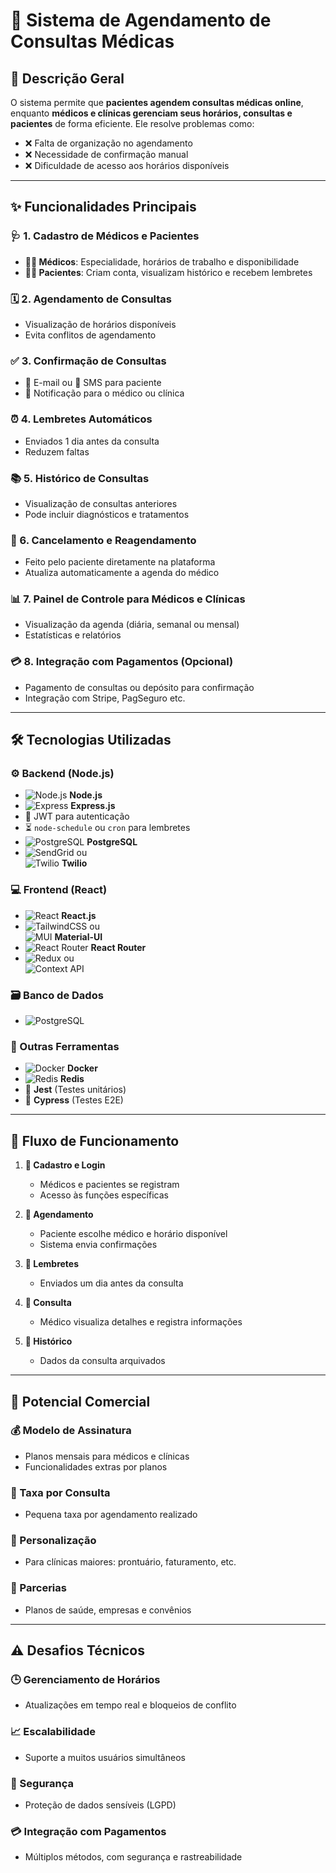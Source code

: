 # 🏥 Sistema de Agendamento de Consultas Médicas

## 📌 Descrição Geral  
O sistema permite que **pacientes agendem consultas médicas online**, enquanto **médicos e clínicas gerenciam seus horários, consultas e pacientes** de forma eficiente. Ele resolve problemas como:

- ❌ Falta de organização no agendamento  
- ❌ Necessidade de confirmação manual  
- ❌ Dificuldade de acesso aos horários disponíveis  

---

## ✨ Funcionalidades Principais

### 🩺 1. Cadastro de Médicos e Pacientes  
- **👨‍⚕️ Médicos**: Especialidade, horários de trabalho e disponibilidade  
- **🧑‍💻 Pacientes**: Criam conta, visualizam histórico e recebem lembretes  

### 🗓️ 2. Agendamento de Consultas  
- Visualização de horários disponíveis  
- Evita conflitos de agendamento  

### ✅ 3. Confirmação de Consultas  
- 📧 E-mail ou 📱 SMS para paciente  
- 🔔 Notificação para o médico ou clínica  

### ⏰ 4. Lembretes Automáticos  
- Enviados 1 dia antes da consulta  
- Reduzem faltas  

### 📚 5. Histórico de Consultas  
- Visualização de consultas anteriores  
- Pode incluir diagnósticos e tratamentos  

### 🔄 6. Cancelamento e Reagendamento  
- Feito pelo paciente diretamente na plataforma  
- Atualiza automaticamente a agenda do médico  

### 📊 7. Painel de Controle para Médicos e Clínicas  
- Visualização da agenda (diária, semanal ou mensal)  
- Estatísticas e relatórios  

### 💳 8. Integração com Pagamentos (Opcional)  
- Pagamento de consultas ou depósito para confirmação  
- Integração com Stripe, PagSeguro etc.  

---

## 🛠️ Tecnologias Utilizadas

### ⚙️ Backend (Node.js)  
- ![Node.js](https://img.shields.io/badge/Node.js-339933?style=flat&logo=node.js&logoColor=white) **Node.js**  
- ![Express](https://img.shields.io/badge/Express.js-000000?style=flat&logo=express&logoColor=white) **Express.js**  
- 🔐 JWT para autenticação  
- ⏳ `node-schedule` ou `cron` para lembretes  
- ![PostgreSQL](https://img.shields.io/badge/PostgreSQL-316192?style=flat&logo=postgresql&logoColor=white) **PostgreSQL**  
- ![SendGrid](https://img.shields.io/badge/SendGrid-00B6F1?style=flat&logo=sendgrid&logoColor=white) ou  
  ![Twilio](https://img.shields.io/badge/Twilio-F22F46?style=flat&logo=twilio&logoColor=white) **Twilio**

### 💻 Frontend (React)  
- ![React](https://img.shields.io/badge/React-20232A?style=flat&logo=react&logoColor=61DAFB) **React.js**  
- ![TailwindCSS](https://img.shields.io/badge/Tailwind_CSS-38B2AC?style=flat&logo=tailwind-css&logoColor=white) ou  
  ![MUI](https://img.shields.io/badge/MUI-007FFF?style=flat&logo=mui&logoColor=white) **Material-UI**  
- ![React Router](https://img.shields.io/badge/React_Router-CA4245?style=flat&logo=react-router&logoColor=white) **React Router**  
- ![Redux](https://img.shields.io/badge/Redux-764ABC?style=flat&logo=redux&logoColor=white) ou  
  ![Context API](https://img.shields.io/badge/Context_API-61DAFB?style=flat&logo=react&logoColor=white)

### 🗃️ Banco de Dados  
- ![PostgreSQL](https://img.shields.io/badge/PostgreSQL-316192?style=flat&logo=postgresql&logoColor=white)

### 🧰 Outras Ferramentas  
- ![Docker](https://img.shields.io/badge/Docker-2496ED?style=flat&logo=docker&logoColor=white) **Docker**  
- ![Redis](https://img.shields.io/badge/Redis-DC382D?style=flat&logo=redis&logoColor=white) **Redis**  
- 🧪 **Jest** (Testes unitários)  
- 🧪 **Cypress** (Testes E2E)

---

## 🔁 Fluxo de Funcionamento

1. **🔐 Cadastro e Login**  
   - Médicos e pacientes se registram  
   - Acesso às funções específicas

2. **📅 Agendamento**  
   - Paciente escolhe médico e horário disponível  
   - Sistema envia confirmações

3. **🔔 Lembretes**  
   - Enviados um dia antes da consulta

4. **📝 Consulta**  
   - Médico visualiza detalhes e registra informações

5. **📓 Histórico**  
   - Dados da consulta arquivados  

---

## 💼 Potencial Comercial

### 💰 Modelo de Assinatura  
- Planos mensais para médicos e clínicas  
- Funcionalidades extras por planos

### 💸 Taxa por Consulta  
- Pequena taxa por agendamento realizado  

### 🎨 Personalização  
- Para clínicas maiores: prontuário, faturamento, etc.  

### 🤝 Parcerias  
- Planos de saúde, empresas e convênios  

---

## ⚠️ Desafios Técnicos

### 🕒 Gerenciamento de Horários  
- Atualizações em tempo real e bloqueios de conflito  

### 📈 Escalabilidade  
- Suporte a muitos usuários simultâneos  

### 🔐 Segurança  
- Proteção de dados sensíveis (LGPD)  

### 💳 Integração com Pagamentos  
- Múltiplos métodos, com segurança e rastreabilidade  
